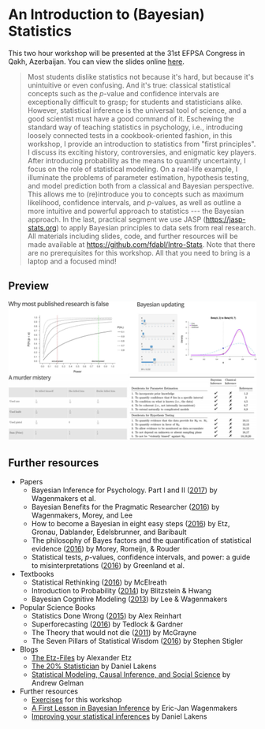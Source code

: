 # An Introduction to (Bayesian) Statistics

This two hour workshop will be presented at the 31st EFPSA Congress in Qakh, Azerbaijan. You can view the slides online [here](https://fdabl.shinyapps.io/slides).

> Most students dislike statistics not because it's hard, but because it's unintuitive or even confusing. And it's true: classical statistical concepts such as the *p*-value and confidence intervals are exceptionally difficult to grasp; for students and statisticians alike. However, statistical inference is the universal tool of science, and a good scientist must have a good command of it. Eschewing the standard way of teaching statistics in psychology, i.e., introducing loosely connected tests in a cookbook-oriented fashion, in this workshop, I provide an introduction to statistics from "first principles". I discuss its exciting history, controversies, and enigmatic key players. After introducing probability as the means to quantify uncertainty, I focus on the role of statistical modeling. On a real-life example, I illuminate the problems of parameter estimation, hypothesis testing, and model prediction both from a classical and Bayesian perspective. This allows me to (re)introduce you to concepts such as maximum likelihood, confidence intervals, and *p*-values, as well as outline a more intuitive and powerful approach to statistics --- the Bayesian approach. In the last, practical segment we use JASP (https://jasp-stats.org) to apply Bayesian principles to data sets from real research. All materials including slides, code, and further resources will be made available at https://github.com/fdabl/Intro-Stats. Note that there are no prerequisites for this workshop. All that you need to bring is a laptop and a focused mind!


## Preview
![](preview.png)

## Further resources
- Papers
    - Bayesian Inference for Psychology. Part I and II ([2017](https://osf.io/m6bi8/)) by Wagenmakers et al.
    - Bayesian Benefits for the Pragmatic Researcher ([2016](http://journals.sagepub.com/doi/pdf/10.1177/0963721416643289)) by Wagenmakers, Morey, and Lee
    - How to become a Bayesian in eight easy steps ([2016](https://osf.io/8wkpd/)) by Etz, Gronau, Dablander, Edelsbrunner, and Baribault
    - The philosophy of Bayes factors and the quantification of statistical evidence ([2016](https://www.sciencedirect.com/science/article/pii/S0022249615000723)) by Morey, Romeijn, & Rouder
    - Statistical tests, *p*-values, confidence intervals, and power: a guide to misinterpretations ([2016](https://link.springer.com/article/10.1007/s10654-016-0149-3)) by Greenland et al.
- Textbooks
    - Statistical Rethinking ([2016](http://andrewgelman.com/2016/01/15/mcelreaths-statistial-rethinking-a-bayesian-course-with-examples-in-r-and-stan/)) by McElreath
    - Introduction to Probability ([2014](https://www.crcpress.com/Introduction-to-Probability/Blitzstein-Hwang/p/book/9781466575578)) by Blitzstein & Hwang
    - Bayesian Cognitive Modeling ([2013](https://bayesmodels.com/)) by Lee & Wagenmakers
- Popular Science Books
    - Statistics Done Wrong ([2015](https://www.statisticsdonewrong.com/)) by Alex Reinhart
    - Superforecasting ([2016](https://www.goodreads.com/book/show/23995360-superforecasting)) by Tedlock & Gardner
    - The Theory that would not die ([2011](http://www.mcgrayne.com/the_theory_that_would_not_die__how_bayes__rule_cracked_the_enigma_code__hunted_d_107493.htm)) by McGrayne
    - The Seven Pillars of Statistical Wisdom ([2016](https://www.goodreads.com/book/show/27311742-the-seven-pillars-of-statistical-wisdom)) by Stephen Stigler
- Blogs
    - [The Etz-Files](https://alexanderetz.com/) by Alexander Etz
    - [The 20% Statistician](https://daniellakens.blogspot.de/) by Daniel Lakens
    - [Statistical Modeling, Causal Inference, and Social Science](http://andrewgelman.com/) by Andrew Gelman
- Further resources
    - [Exercises](https://github.com/fdabl/Intro-Stats/blob/master/exercises/exercises.pdf) for this workshop
    - [A First Lesson in Bayesian Inference](http://lmpp10e-mucesm.srv.mwn.de:3838/felix/BayesLessons/BayesianLesson1.Rmd) by Eric-Jan Wagenmakers
    - [Improving your statistical inferences](https://www.coursera.org/learn/statistical-inferences/home/welcome) by Daniel Lakens